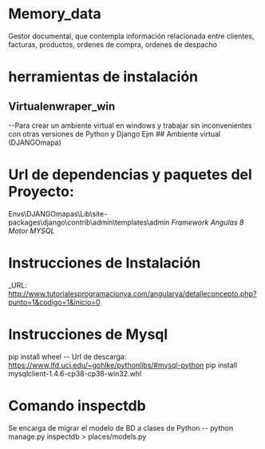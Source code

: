 # Memory_data
Gestor documental, que contempla información relacionada entre clientes, facturas, productos, ordenes de compra, ordenes de despacho

# herramientas de instalación
## Virtualenwraper_win 
--Para crear un ambiente virtual en windows y trabajar sin inconvenientes con otras versiones de Python y Django
Ejm ## Ambiente virtual (DJANGOmapa)
# Url de dependencias y paquetes del Proyecto:
Envs\DJANGOmapas\Lib\site-packages\django\contrib\admin\templates\admin
_Framework_
_Angulas 8_
_Motor MYSQL_
# Instrucciones de Instalación
_URL: http://www.tutorialesprogramacionya.com/angularya/detalleconcepto.php?punto=1&codigo=1&inicio=0

# Instrucciones de Mysql
pip install wheel
-- Url de descarga: https://www.lfd.uci.edu/~gohlke/pythonlibs/#mysql-python
pip install mysqlclient-1.4.6-cp38-cp38-win32.whl

# Comando inspectdb
Se encarga de migrar el modelo de BD a clases de Python
-- python manage.py inspectdb > places/models.py
